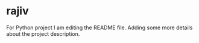 # rajiv
For Python project
I am editing the README file. Adding some more details about the project description.
